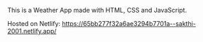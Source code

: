This is a Weather App made with HTML, CSS and JavaScript.

Hosted on Netlify:
https://65bb277f32a6ae3294b7701a--sakthi-2001.netlify.app/
